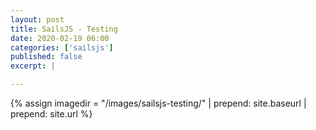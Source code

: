 ```yaml
---
layout: post
title: SailsJS - Testing
date: 2020-02-19 06:00
categories: ['sailsjs']
published: false
excerpt: |

---
```


{% assign imagedir = "/images/sailsjs-testing/" | prepend: site.baseurl | prepend: site.url %}


